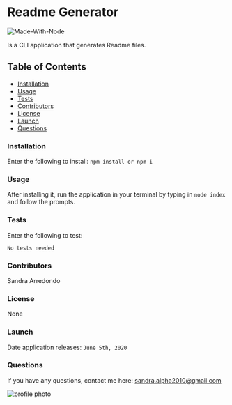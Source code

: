 
# Readme Generator

![Made-With-Node](https://img.shields.io/badge/Made%20With-Node-green)

Is a CLI application that generates Readme files.

## Table of Contents
* [Installation](#installation)
* [Usage](#usage)
* [Tests](#tests)
* [Contributors](#contributors)
* [License](#license)
* [Launch](#launch)
* [Questions](#questions)

### Installation

Enter the following to install:
`npm install or npm i`

### Usage

After installing it, run the application in your terminal by typing in `node index` and follow the prompts.

### Tests

Enter the following to test:

`No tests needed`

### Contributors

Sandra Arredondo

### License

None

### Launch

Date application releases: `June 5th, 2020`

### Questions

If you have any questions, contact me here: sandra.alpha2010@gmail.com

![profile photo](https://avatars3.githubusercontent.com/u/61606574?v=4)

